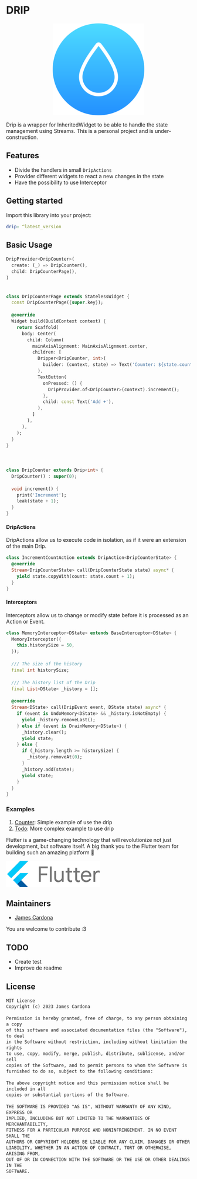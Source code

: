 <!-- 
This README describes the package. If you publish this package to pub.dev,
this README's contents appear on the landing page for your package.

For information about how to write a good package README, see the guide for
[writing package pages](https://dart.dev/guides/libraries/writing-package-pages). 

For general information about developing packages, see the Dart guide for
[creating packages](https://dart.dev/guides/libraries/create-library-packages)
and the Flutter guide for
[developing packages and plugins](https://flutter.dev/developing-packages). 
-->
# DRIP


<p align="center">
<img src="https://github.com/jamescardona11/drip/blob/main/base_logo.png?raw=true" height="250" alt="Drip Package" />
</p>

Drip is a wrapper for InheritedWidget to be able to handle the state management using Streams.
This is a personal project and is under-construction.

## Features

- Divide the handlers in small `DripActions`
- Provider different widgets to react a new changes in the state
- Have the possibility to use Interceptor

## Getting started

Import this library into your project:

```yaml
drip: ^latest_version
```

## Basic Usage

```dart
DripProvider<DripCounter>(
  create: (_) => DripCounter(),
  child: DripCounterPage(),
)


class DripCounterPage extends StatelessWidget {
  const DripCounterPage({super.key});

  @override
  Widget build(BuildContext context) {
    return Scaffold(
      body: Center(
        child: Column(
          mainAxisAlignment: MainAxisAlignment.center,
          children: [
            Dripper<DripCounter, int>(
              builder: (context, state) => Text('Counter: ${state.count}'),
            ),
            TextButton(
              onPressed: () {
                DripProvider.of<DripCounter>(context).increment();
              },
              child: const Text('Add +'),
            ),
          ]
        ),
      ),
    );
  }
}



class DripCounter extends Drip<int> {
  DripCounter() : super(0);

  void increment() {
    print('Increment');
    leak(state + 1);
  }
}


```

#### DripActions
DripActions allow us to execute code in isolation, as if it were an extension of the main Drip.

```dart
class IncrementCountAction extends DripAction<DripCounterState> {
  @override
  Stream<DripCounterState> call(DripCounterState state) async* {
    yield state.copyWith(count: state.count + 1);
  }
}
```


#### Interceptors

Interceptors allow us to change or modify state before it is processed as an Action or Event.

```dart
class MemoryInterceptor<DState> extends BaseInterceptor<DState> {
  MemoryInterceptor({
    this.historySize = 50,
  });

  /// The size of the history
  final int historySize;

  /// The history list of the Drip
  final List<DState> _history = [];

  @override
  Stream<DState> call(DripEvent event, DState state) async* {
    if (event is UndoMemory<DState> && _history.isNotEmpty) {
      yield _history.removeLast();
    } else if (event is DrainMemory<DState>) {
      _history.clear();
      yield state;
    } else {
      if (_history.length >= historySize) {
        _history.removeAt(0);
      }
      _history.add(state);
      yield state;
    }
  }
}

```


### Examples

1. [Counter](https://github.com/jamescardona11/drip/tree/main/example/counter_app): Simple example of use the drip
2. [Todo](https://github.com/jamescardona11/drip/tree/main/example/todo_app): More complex example to use drip



Flutter is a game-changing technology that will revolutionize not just development, but software itself. A big thank you to the Flutter team for building such an amazing platform 💙 

<a href="https://github.com/flutter/flutter">
  <img alt="Flutter"
       src="https://github.com/jamescardona11/argo/blob/main/img/flutter_logo.png?raw=true" />
</a>




## Maintainers

- [James Cardona](https://github.com/jamescardona11)

You are welcome to contribute :3


## TODO
- Create test
- Improve de readme

## License

    MIT License
    Copyright (c) 2023 James Cardona

    Permission is hereby granted, free of charge, to any person obtaining a copy
    of this software and associated documentation files (the "Software"), to deal
    in the Software without restriction, including without limitation the rights
    to use, copy, modify, merge, publish, distribute, sublicense, and/or sell
    copies of the Software, and to permit persons to whom the Software is
    furnished to do so, subject to the following conditions:

    The above copyright notice and this permission notice shall be included in all
    copies or substantial portions of the Software.

    THE SOFTWARE IS PROVIDED "AS IS", WITHOUT WARRANTY OF ANY KIND, EXPRESS OR
    IMPLIED, INCLUDING BUT NOT LIMITED TO THE WARRANTIES OF MERCHANTABILITY,
    FITNESS FOR A PARTICULAR PURPOSE AND NONINFRINGEMENT. IN NO EVENT SHALL THE
    AUTHORS OR COPYRIGHT HOLDERS BE LIABLE FOR ANY CLAIM, DAMAGES OR OTHER
    LIABILITY, WHETHER IN AN ACTION OF CONTRACT, TORT OR OTHERWISE, ARISING FROM,
    OUT OF OR IN CONNECTION WITH THE SOFTWARE OR THE USE OR OTHER DEALINGS IN THE
    SOFTWARE.